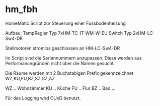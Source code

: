 # hm_fbh
HomeMatic Script zur Steuerung einer Fussbodenheizung

Aufbau:
TempRegler Typ 7xHM-TC-IT-WM-W-EU
Switch     Typ 2xHM-LC-Sw4-DR

Stellmotoren stromlos geschlossen an HM-LC-Sw4-DR

Im Script sind die Seriennummern anzupassen. Diese werden aus 
Performancegründen nicht über die Namen gesucht.

Die Räume werden mit 2 Buchstabigen Prefix gekennzeichnet
WZ,KU,FU,BZ,SZ,GZ,AZ

WZ .. Wohnzimmer
KU .. Küche
FU .. Flur
BZ .. Bad
...

Für das Logging wird CUxD benutzt.


